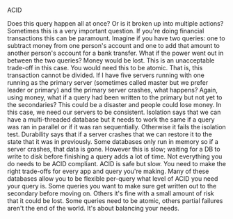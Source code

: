 ACID

Does this query happen all at once? Or is it broken up into multiple actions? Sometimes this is a very important question. If you're doing financial transactions this can be paramount. Imagine if you have two queries: one to subtract money from one person's account and one to add that amount to another person's account for a bank transfer. What if the power went out in between the two queries? Money would be lost. This is an unacceptable trade-off in this case. You would need this to be atomic. That is, this transaction cannot be divided.
If I have five servers running with one running as the primary server (sometimes called master but we prefer leader or primary) and the primary server crashes, what happens? Again, using money, what if a query had been written to the primary but not yet to the secondaries? This could be a disaster and people could lose money. In this case, we need our servers to be consistent.
Isolation says that we can have a multi-threaded database but it needs to work the same if a query was ran in parallel or if it was ran sequentially. Otherwise it fails the isolation test.
Durability says that if a server crashes that we can restore it to the state that it was in previously. Some databases only run in memory so if a server crashes, that data is gone. However this is slow; waiting for a DB to write to disk before finishing a query adds a lot of time.
Not everything you do needs to be ACID compliant. ACID is safe but slow. You need to make the right trade-offs for every app and query you're making. Many of these databases allow you to be flexible per-query what level of ACID you need your query is. Some queries you want to make sure get written out to the secondary before moving on. Others it's fine with a small amount of risk that it could be lost. Some queries need to be atomic, others partial failures aren't the end of the world. It's about balancing your needs.

